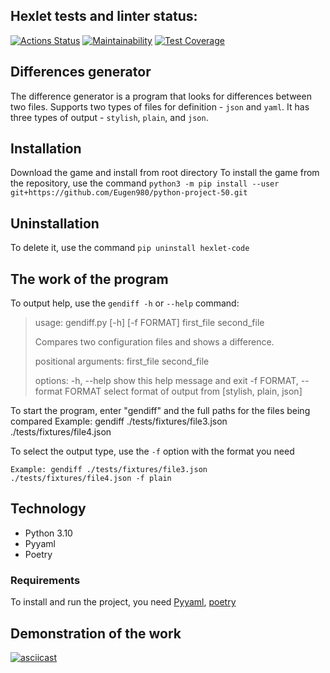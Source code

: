 ## Hexlet tests and linter status:
[![Actions Status](https://github.com/Eugen980/python-project-50/actions/workflows/hexlet-check.yml/badge.svg)](https://github.com/Eugen980/python-project-50/actions) 
[![Maintainability](https://api.codeclimate.com/v1/badges/389cedbb3a332ed67399/maintainability)](https://codeclimate.com/github/Eugen980/python-project-50/maintainability)
[![Test Coverage](https://api.codeclimate.com/v1/badges/389cedbb3a332ed67399/test_coverage)](https://codeclimate.com/github/Eugen980/python-project-50/test_coverage)


## Differences generator 

The difference generator is a program that looks for differences between two files. Supports two types of files for definition - ``json`` and ``yaml``. It has three types of output - ``stylish``, ``plain``, and ``json``.

## Installation

Download the game and install from root directory 
To install the game from the repository,
use the command ``python3 -m pip install --user git+https://github.com/Eugen980/python-project-50.git``

## Uninstallation

To delete it, use the command ``pip uninstall hexlet-code``

## The work of the program

To output help, use the ``gendiff -h`` or ``--help`` command:

>usage: gendiff.py [-h] [-f FORMAT] first_file second_file
>
>Compares two configuration files and shows a difference.
>
>positional arguments:
>  first_file
>  second_file
>
>options:
>  -h, --help            show this help message and exit
>  -f FORMAT, --format FORMAT
>                        select format of output from [stylish, plain, json]

To start the program, enter "gendiff" and the full paths for the files being compared
Example: gendiff ./tests/fixtures/file3.json ./tests/fixtures/file4.json

To select the output type, use the ``-f`` option with the format you need

``Example: gendiff ./tests/fixtures/file3.json ./tests/fixtures/file4.json -f plain``

## Technology

- Python 3.10
- Pyyaml
- Poetry

### Requirements
To install and run the project, you need [Pyyaml](https://pypi.org/project/PyYAML/), [poetry](https://python-poetry.org/)

## Demonstration of the work

[![asciicast](https://asciinema.org/a/Bde944UaasXjRr5eaHe8D4KK9.svg)](https://asciinema.org/a/Bde944UaasXjRr5eaHe8D4KK9)
